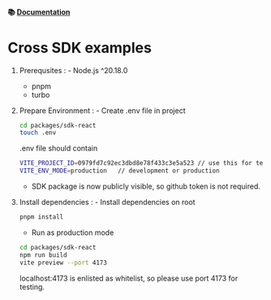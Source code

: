 #### 📚 [Documentation](https://cross.readme.io/update/docs/js/)

# Cross SDK examples

1. Prerequsites
:   - Node.js ^20.18.0
    - pnpm
    - turbo

2. Prepare Environment
:   - Create .env file in project
    ```bash
    cd packages/sdk-react
    touch .env
    ```
    .env file should contain
    ```bash
    VITE_PROJECT_ID=0979fd7c92ec3dbd8e78f433c3e5a523 // use this for test
    VITE_ENV_MODE=production   // development or production
    ```
    - SDK package is now publicly visible, so github token is not required.
3. Install dependencies
:   - Install dependencies on root
    ```bash
    pnpm install
    ```
    - Run as production mode
    ```bash
    cd packages/sdk-react
    npm run build
    vite preview --port 4173
    ```

    localhost:4173 is enlisted as whitelist, so please use port 4173 for testing.
